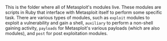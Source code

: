 This is the folder where all of Metasploit's modules live. These modules are scripts in Ruby that interface with
Metasploit itself to perform some specific task. There are various types of modules, such as `exploit` modules to
exploit a vulnerability and gain a shell, `auxiliary` to perform a non-shell gaining activity, `payloads` for
Metasploit's various payloads (which are also modules), and `post` for post exploitation modules.